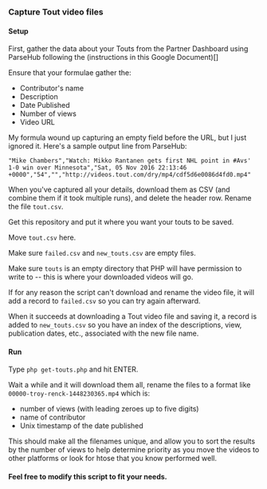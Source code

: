 ### Capture Tout video files

#### Setup

First, gather the data about your Touts from the Partner Dashboard using ParseHub following the (instructions in this Google Document)[]

Ensure that your formulae gather the:

- Contributor's name
- Description
- Date Published
- Number of views
- Video URL

My formula wound up capturing an empty field before the URL, but I just ignored it. Here's a sample output line from ParseHub:

```"Mike Chambers","Watch: Mikko Rantanen gets first NHL point in #Avs' 1-0 win over Minnesota","Sat, 05 Nov 2016 22:13:46 +0000","54","","http://videos.tout.com/dry/mp4/cdf5d6e0086d4fd0.mp4"```

When you've captured all your details, download them as CSV (and combine them if it took multiple runs), and delete the header row. Rename the file `tout.csv`.

Get this repository and put it where you want your touts to be saved.

Move `tout.csv` here.

Make sure `failed.csv` and `new_touts.csv` are empty files.

Make sure `touts` is an empty directory that PHP will have permission to write to -- this is where your downloaded videos will go.

If for any reason the script can't download and rename the video file, it will add a record to `failed.csv` so you can try again afterward.

When it succeeds at downloading a Tout video file and saving it, a record is added to `new_touts.csv` so you have an index of the descriptions, view, publication dates, etc., associated with the new file name.

#### Run

Type `php get-touts.php` and hit ENTER.

Wait a while and it will download them all, rename the files to a format like `00000-troy-renck-1448230365.mp4` which is:

- number of views (with leading zeroes up to five digits)
- name of contributor
- Unix timestamp of the date published

This should make all the filenames unique, and allow you to sort the results by the number of views to help determine priority as you move the videos to other platforms or look for htose that you know performed well.

#### Feel free to modify this script to fit your needs.